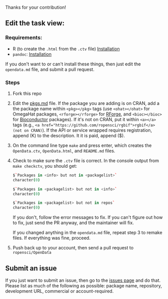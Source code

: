 Thanks for your contribution!

## Edit the task view:

### Requirements:

* R (to create the `.html` from the `.ctv` file) [Installation](http://cran.r-project.org/)
* `pandoc`: [Installation](http://johnmacfarlane.net/pandoc/installing.html)

If you don't want to or can't install these things, then just edit the `opendata.md` file, and submit a pull request.

### Steps

1. Fork this repo
2. Edit the [pkgs.md](https://github.com/ropensci/OpenData/blob/master/opendata.md) file. If the package you are adding is on CRAN, add a the package name within `<pkg></pkg>` tags (use `<ohat></ohat>` for OmegaHat packages, `<rforge></rforge>` for [RForge](https://r-forge.r-project.org/), and `<bioc></bioc>` for [Bioconductor](http://www.bioconductor.org/) packages). If it's not on CRAN, put it within `<a></a>` tags (e.g., `<a href="https://github.com/ropensci/rgbif">rgbif</a> (not on CRAN)`).
If the API or service wrapped requires registration, append (K) to the description. It it is paid, append (\$).
3. On the command line type `make` and press enter, which creates the `OpenData.ctv`, `OpenData.html`, and `README.md` files.
4. Check to make sure the `.ctv` file is correct. In the console output from `make checkctv`, you should get:

    ```coffee
    $`Packages in <info> but not in <packagelist>`
    character(0)

    $`Packages in <packagelist> but not in <info>`
    character(0)

    $`Packages in <packagelist> but not in repos`
    character(0)
    ```

    If you don't, follow the error messages to fix. If you can't figure out how to fix, just send the PR anyway, and the maintainer will fix.

    If you changed anything in the `opendata.md` file, repeat step 3 to remake files. If everything was fine, proceed.
5. Push back up to your account, then send a pull request to `ropensci/OpenData`

## Submit an issue

If you just want to submit an issue, then go to the [issues page](https://github.com/ropensci/OpenData/issues?state=open) and do that. Please list as much of the following as possible: package name, repository, development URL, commercial or account-required.
